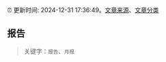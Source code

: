:alarm_clock: 更新时间: 2024-12-31 17:36:49。[文章来源](/README.md)、[文章分类](/TAGS.md)

## 报告


> 关键字：`报告`、`月报`



